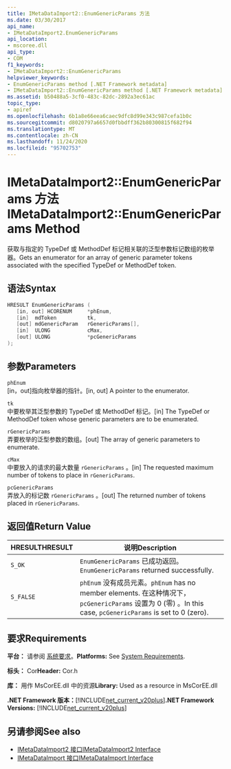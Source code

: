 ```yaml
---
title: IMetaDataImport2::EnumGenericParams 方法
ms.date: 03/30/2017
api_name:
- IMetaDataImport2.EnumGenericParams
api_location:
- mscoree.dll
api_type:
- COM
f1_keywords:
- IMetaDataImport2::EnumGenericParams
helpviewer_keywords:
- EnumGenericParams method [.NET Framework metadata]
- IMetaDataImport2::EnumGenericParams method [.NET Framework metadata]
ms.assetid: b50488a5-3cf0-483c-82dc-2892a3ec61ac
topic_type:
- apiref
ms.openlocfilehash: 6b1a8e66eea6caec9dfc8d99e343c987cefa1b0c
ms.sourcegitcommit: d8020797a6657d0fbbdff362b80300815f682f94
ms.translationtype: MT
ms.contentlocale: zh-CN
ms.lasthandoff: 11/24/2020
ms.locfileid: "95702753"
---
```

# <a name="imetadataimport2enumgenericparams-method"></a><span data-ttu-id="138e2-102">IMetaDataImport2::EnumGenericParams 方法</span><span class="sxs-lookup"><span data-stu-id="138e2-102">IMetaDataImport2::EnumGenericParams Method</span></span>

<span data-ttu-id="138e2-103">获取与指定的 TypeDef 或 MethodDef 标记相关联的泛型参数标记数组的枚举器。</span><span class="sxs-lookup"><span data-stu-id="138e2-103">Gets an enumerator for an array of generic parameter tokens associated with the specified TypeDef or MethodDef token.</span></span>  
  
## <a name="syntax"></a><span data-ttu-id="138e2-104">语法</span><span class="sxs-lookup"><span data-stu-id="138e2-104">Syntax</span></span>  
  
```cpp
HRESULT EnumGenericParams (  
   [in, out] HCORENUM     *phEnum,
   [in]  mdToken          tk,  
   [out] mdGenericParam   rGenericParams[],
   [in]  ULONG            cMax,
   [out] ULONG            *pcGenericParams  
);  
```  
  
## <a name="parameters"></a><span data-ttu-id="138e2-105">参数</span><span class="sxs-lookup"><span data-stu-id="138e2-105">Parameters</span></span>  

 `phEnum`  
 <span data-ttu-id="138e2-106">[in，out]指向枚举器的指针。</span><span class="sxs-lookup"><span data-stu-id="138e2-106">[in, out] A pointer to the enumerator.</span></span>  
  
 `tk`  
 <span data-ttu-id="138e2-107">中要枚举其泛型参数的 TypeDef 或 MethodDef 标记。</span><span class="sxs-lookup"><span data-stu-id="138e2-107">[in] The TypeDef or MethodDef token whose generic parameters are to be enumerated.</span></span>  
  
 `rGenericParams`  
 <span data-ttu-id="138e2-108">弄要枚举的泛型参数的数组。</span><span class="sxs-lookup"><span data-stu-id="138e2-108">[out] The array of generic parameters to enumerate.</span></span>  
  
 `cMax`  
 <span data-ttu-id="138e2-109">中要放入的请求的最大数量 `rGenericParams` 。</span><span class="sxs-lookup"><span data-stu-id="138e2-109">[in] The requested maximum number of tokens to place in `rGenericParams`.</span></span>  
  
 `pcGenericParams`  
 <span data-ttu-id="138e2-110">弄放入的标记数 `rGenericParams` 。</span><span class="sxs-lookup"><span data-stu-id="138e2-110">[out] The returned number of tokens placed in `rGenericParams`.</span></span>  
  
## <a name="return-value"></a><span data-ttu-id="138e2-111">返回值</span><span class="sxs-lookup"><span data-stu-id="138e2-111">Return Value</span></span>  
  
|<span data-ttu-id="138e2-112">HRESULT</span><span class="sxs-lookup"><span data-stu-id="138e2-112">HRESULT</span></span>|<span data-ttu-id="138e2-113">说明</span><span class="sxs-lookup"><span data-stu-id="138e2-113">Description</span></span>|  
|-------------|-----------------|  
|`S_OK`|<span data-ttu-id="138e2-114">`EnumGenericParams` 已成功返回。</span><span class="sxs-lookup"><span data-stu-id="138e2-114">`EnumGenericParams` returned successfully.</span></span>|  
|`S_FALSE`|<span data-ttu-id="138e2-115">`phEnum` 没有成员元素。</span><span class="sxs-lookup"><span data-stu-id="138e2-115">`phEnum` has no member elements.</span></span> <span data-ttu-id="138e2-116">在这种情况下， `pcGenericParams` 设置为 0 (零) 。</span><span class="sxs-lookup"><span data-stu-id="138e2-116">In this case, `pcGenericParams` is set to 0 (zero).</span></span>|  
  
## <a name="requirements"></a><span data-ttu-id="138e2-117">要求</span><span class="sxs-lookup"><span data-stu-id="138e2-117">Requirements</span></span>  

 <span data-ttu-id="138e2-118">**平台：** 请参阅 [系统要求](../../get-started/system-requirements.md)。</span><span class="sxs-lookup"><span data-stu-id="138e2-118">**Platforms:** See [System Requirements](../../get-started/system-requirements.md).</span></span>  
  
 <span data-ttu-id="138e2-119">**标头：** Cor</span><span class="sxs-lookup"><span data-stu-id="138e2-119">**Header:** Cor.h</span></span>  
  
 <span data-ttu-id="138e2-120">**库：** 用作 MsCorEE.dll 中的资源</span><span class="sxs-lookup"><span data-stu-id="138e2-120">**Library:** Used as a resource in MsCorEE.dll</span></span>  
  
 <span data-ttu-id="138e2-121">**.NET Framework 版本：**[!INCLUDE[net_current_v20plus](../../../../includes/net-current-v20plus-md.md)]</span><span class="sxs-lookup"><span data-stu-id="138e2-121">**.NET Framework Versions:** [!INCLUDE[net_current_v20plus](../../../../includes/net-current-v20plus-md.md)]</span></span>  
  
## <a name="see-also"></a><span data-ttu-id="138e2-122">另请参阅</span><span class="sxs-lookup"><span data-stu-id="138e2-122">See also</span></span>

- [<span data-ttu-id="138e2-123">IMetaDataImport2 接口</span><span class="sxs-lookup"><span data-stu-id="138e2-123">IMetaDataImport2 Interface</span></span>](imetadataimport2-interface.md)
- [<span data-ttu-id="138e2-124">IMetaDataImport 接口</span><span class="sxs-lookup"><span data-stu-id="138e2-124">IMetaDataImport Interface</span></span>](imetadataimport-interface.md)
